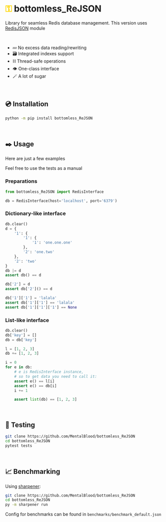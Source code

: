 # <span style="color:gold">⚿</span> bottomless_ReJSON 

Library for seamless Redis database management. This version uses [RedisJSON](https://oss.redis.com/redisjson/) module

<br/>

* 💤 No excess data reading/rewriting
* 🗃 Integrated indexes support
* ⛓ Thread-safe operations
* 👁️ One-class interface
* 🪄 A lot of sugar

<br/>

## 💿 Installation

```bash
python -m pip install bottomless_ReJSON
```

<br/>

## ✒️ Usage

Here are just a few examples

Feel free to use the tests as a manual

### Preparations

```python
from bottomless_ReJSON import RedisInterface

db = RedisInterface(host='localhost', port='6379')
```

### Dictionary-like interface

```python
db.clear()
d = {
    '1': {
        '1': {
            '1': 'one.one.one'
        },
        '2': 'one.two'
    },
    '2': 'two'
}
db |= d
assert db() == d

db['2'] = d
assert db['2']() == d

db['1']['1'] = 'lalala'
assert db['1']['1'] == 'lalala'
assert db['1']['1']['1'] == None
```

### List-like interface

```python
db.clear()
db['key'] = []
db = db['key']

l = [1, 2, 3]
db += [1, 2, 3]

i = 0
for e in db:
    # e is RedisInterface instance, 
    # so to get data you need to call it:
    assert e() == l[i]
    assert e() == db[i]
    i += 1

    assert list(db) == [1, 2, 3]
```

<br/>

## 🔬 Testing

```bash
git clone https://github.com/MentalBlood/bottomless_ReJSON
cd bottomless_ReJSON
pytest tests
```

<br/>

## 📈 Benchmarking

Using [sharpener](https://github.com/MentalBlood/sharpener):
```bash
git clone https://github.com/MentalBlood/bottomless_ReJSON
cd bottomless_ReJSON
py -m sharpener run
```
Config for benchmarks can be found in `benchmarks/benchmark_default.json`